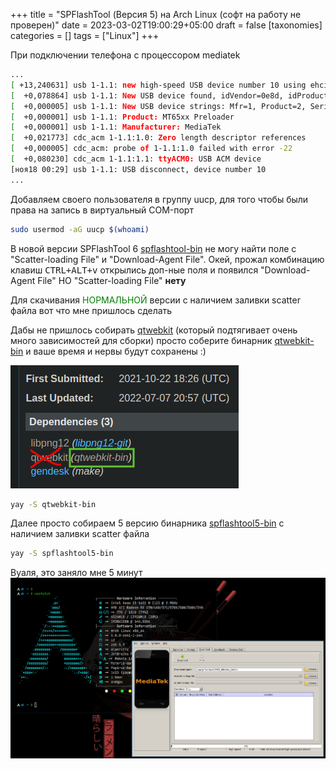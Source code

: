 +++
title = "SPFlashTool (Версия 5) на Arch Linux (софт на работу не проверен)"
date = 2023-03-02T19:00:29+05:00
draft = false
[taxonomies]
categories = []
tags = ["Linux"]
+++

При подключении телефона с процессором mediatek
```sh
...
[ +13,240631] usb 1-1.1: new high-speed USB device number 10 using ehci-pci
[  +0,078864] usb 1-1.1: New USB device found, idVendor=0e8d, idProduct=2000, bcdDevice= 1.00
[  +0,000005] usb 1-1.1: New USB device strings: Mfr=1, Product=2, SerialNumber=0
[  +0,000001] usb 1-1.1: Product: MT65xx Preloader
[  +0,000001] usb 1-1.1: Manufacturer: MediaTek
[  +0,021773] cdc_acm 1-1.1:1.0: Zero length descriptor references
[  +0,000005] cdc_acm: probe of 1-1.1:1.0 failed with error -22
[  +0,080230] cdc_acm 1-1.1:1.1: ttyACM0: USB ACM device
[ноя18 00:29] usb 1-1.1: USB disconnect, device number 10
...
```

Добавляем своего пользователя в группу uucp, для того чтобы были права на запись в виртуальный COM-порт
```bash
sudo usermod -aG uucp $(whoami)
```

В новой версии SPFlashTool 6 [spflashtool-bin](https://aur.archlinux.org/packages/spflashtool-bin) не могу найти поле с "Scatter-loading File"
 и "Download-Agent File". Окей, прожал комбинацию клавиш <kbd><kbd>CTRL</kbd>+<kbd>ALT</kbd>+<kbd>v</kbd></kbd> открылись доп-ные поля и появился "Download-Agent File" НО "Scatter-loading File" **нету**

Для скачивания <span style="color:green">НОРМАЛЬНОЙ</span> версии с наличием заливки scatter файла вот что мне пришлось сделать

Дабы не пришлось собирать [qtwebkit](https://aur.archlinux.org/packages/qtwebkit) (который подтягивает очень много зависимостей для сборки) просто соберите бинарник [qtwebkit-bin](https://aur.archlinux.org/packages/qtwebkit-bin) и ваше время и нервы будут сохранены :)

![](/images/SPFlashTool-ArchLinux/swappy-20221118-151453.png)

```bash
yay -S qtwebkit-bin
```

Далее просто собираем 5 версию бинарника [spflashtool5-bin](https://aur.archlinux.org/packages/spflashtool5-bin) с наличием заливки scatter файла
```bash
yay -S spflashtool5-bin
```

Вуаля, это заняло мне 5 минут
![](/images/SPFlashTool-ArchLinux/1668766134.png)

